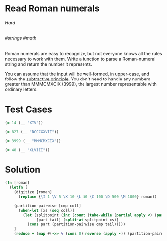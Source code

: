 # Read Roman numerals

###### Hard
###### #strings #math

Roman numerals are easy to recognize, but not everyone knows all the rules necessary to work with them. Write a function to parse a Roman-numeral string and return the number it represents.  
  
 You can assume that the input will be well-formed, in upper-case, and follow the [subtractive principle](http://en.wikipedia.org/wiki/Roman_numerals#Subtractive_principle). You don't need to handle any numbers greater than MMMCMXCIX (3999), the largest number representable with ordinary letters.

# Test Cases
```clojure
(= 14 (__ "XIV"))
```
```clojure
(= 827 (__ "DCCCXXVII"))
```
```clojure
(= 3999 (__ "MMMCMXCIX"))
```
```clojure
(= 48 (__ "XLVIII"))

```

# Solution
```clojure
(fn [roman]
  (letfn [
    (digitize [roman]
      (replace {\I 1 \V 5 \X 10 \L 50 \C 100 \D 500 \M 1000} roman))

    (partition-pairwise [cmp coll]
      (when-let [xs (seq coll)]
        (let [splitpoint (inc (count (take-while (partial apply <) (partition 2 1 xs))))
              [part tail] (split-at splitpoint xs)]
          (cons part (partition-pairwise cmp tail)))))
    ]
    (reduce + (map #(->> % (cons 0) reverse (apply -)) (partition-pairwise < (digitize roman))))))
```
